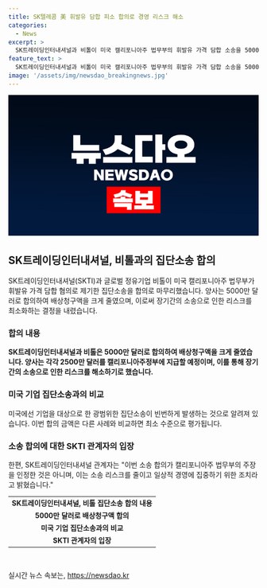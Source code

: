 ```yaml
---
title: SK텔레콤 美 휘발유 담합 피소 합의로 경영 리스크 해소
categories:
  - News
excerpt: >
  SK트레이딩인터내셔널과 비톨이 미국 캘리포니아주 법무부의 휘발유 가격 담합 소송을 5000만 달러로 합의해 마무리했다. 원래 배상청구액은 10억 달러였으나, 장기화된 소송으로 인한 리스크를 최소화하기 위해 작은 금액으로 합의한 것으로 알려졌다. 이번 합의는 미국의 기업을 대상으로 한 집단소송 중 최소 수준의 금액으로, SKTI 측은 소송 합의로 인해 휘발유 가격 담합 주장을 인정한 것이 아니라고 설명했다.
feature_text: >
  SK트레이딩인터내셔널과 비톨이 미국 캘리포니아주 법무부의 휘발유 가격 담합 소송을 5000만 달러로 합의해 마무리했다. 원래 배상청구액은 10억 달러였으나, 장기화된 소송으로 인한 리스크를 최소화하기 위해 작은 금액으로 합의한 것으로 알려졌다. 이번 합의는 미국의 기업을 대상으로 한 집단소송 중 최소 수준의 금액으로, SKTI 측은 소송 합의로 인해 휘발유 가격 담합 주장을 인정한 것이 아니라고 설명했다.
image: '/assets/img/newsdao_breakingnews.jpg'
---
```


<p><img src="/assets/img/newsdao_breakingnews.jpg" alt="pcversion 속보" /></p>

<h2 data-ke-size="size26">SK트레이딩인터내셔널, 비톨과의 집단소송 합의</h2>

<p data-ke-size="size16">SK트레이딩인터내셔널(SKTI)과 글로벌 정유기업 비톨이 미국 캘리포니아주 법무부가 휘발유 가격 담합 혐의로 제기한 집단소송을 합의로 마무리했습니다. 양사는 5000만 달러로 합의하여 배상청구액을 크게 줄였으며, 이로써 장기간의 소송으로 인한 리스크를 최소화하는 결정을 내렸습니다.</p>

<h3>합의 내용</h3>

<p data-ke-size="size16"><b>SK트레이딩인터내셔널과 비톨은 5000만 달러로 합의하여 배상청구액을 크게 줄였습니다. 양사는 각각 2500만 달러를 캘리포니아주정부에 지급할 예정이며, 이를 통해 장기간의 소송으로 인한 리스크를 해소하기로 했습니다.</b></p>

<h3>미국 기업 집단소송과의 비교</h3>

<p data-ke-size="size16">미국에선 기업을 대상으로 한 광범위한 집단소송이 빈번하게 발생하는 것으로 알려져 있습니다. 이번 합의 금액은 다른 사례와 비교하면 최소 수준으로 평가됩니다.</p>

<h3>소송 합의에 대한 SKTI 관계자의 입장</h3>

<p data-ke-size="size16">한편, SK트레이딩인터내셔널 관계자는 "이번 소송 합의가 캘리포니아주 법무부의 주장을 인정한 것은 아니며, 이는 소송 리스크를 줄이고 일상적 경영에 집중하기 위한 조치라고 밝혔습니다."</p>

<table>
  <tbody>
    <tr>
      <td style="text-align: center; height: 17px;"><b>SK트레이딩인터내셔널, 비톨 집단소송 합의 내용</b></td>
    </tr>
    <tr>
      <td style="text-align: center; height: 17px;"><b>5000만 달러로 배상청구액 합의</b></td>
    </tr>
    <tr>
      <td style="text-align: center; height: 17px;"><b>미국 기업 집단소송과의 비교</b></td>
    </tr>
    <tr>
      <td style="text-align: center; height: 17px;"><b>SKTI 관계자의 입장</b></td>
    </tr>
  </tbody>
</table>

<p data-ke-size="size16">&nbsp;</p>
실시간 뉴스 속보는, <a href="https://newsdao.kr" rel="dofollow">https://newsdao.kr</a>


